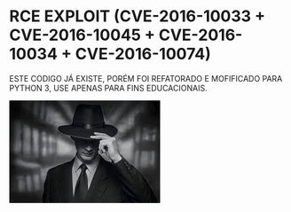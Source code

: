 # RCE EXPLOIT (CVE-2016-10033 + CVE-2016-10045 + CVE-2016-10034 + CVE-2016-10074)

ESTE CODIGO JÁ EXISTE, PORÉM FOI REFATORADO E MOFIFICADO PARA PYTHON 3, USE APENAS PARA FINS EDUCACIONAIS.

 ![Minha imagem](/black.png)
